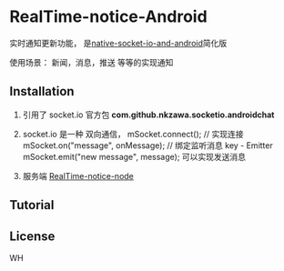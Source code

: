 # RealTime-notice-Android

实时通知更新功能， 是[native-socket-io-and-android](http://socket.io/blog/native-socket-io-and-android/)简化版

使用场景： 新闻，消息，推送 等等的实现通知

## Installation

1. 引用了 socket.io 官方包 **com.github.nkzawa.socketio.androidchat** 

2. socket.io 是一种 双向通信，  mSocket.connect(); // 实现连接  mSocket.on("message", onMessage); // 绑定监听消息 key - Emitter   mSocket.emit("new message", message); 可以实现发送消息

3. 服务端 [RealTime-notice-node](https://github.com/linweihaoweihao/RealTime-notice-node)

## Tutorial



## License

WH

